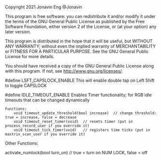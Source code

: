 Copyright 2021 Jonavin Eng @Jonavin

This program is free software: you can redistribute it and/or modify
it under the terms of the GNU General Public License as published by
the Free Software Foundation, either version 2 of the License, or
(at your option) any later version.

This program is distributed in the hope that it will be useful,
but WITHOUT ANY WARRANTY; without even the implied warranty of
MERCHANTABILITY or FITNESS FOR A PARTICULAR PURPOSE.  See the
GNU General Public License for more details.

You should have received a copy of the GNU General Public License
along with this program.  If not, see <http://www.gnu.org/licenses/>.


#define LSFT_CAPSLOCK_ENABLE
    This will enable double tap on Left Shift to toggle CAPSLOCK


#define IDLE_TIMEOUT_ENABLE
    Enables Timer functionality; for RGB idle timeouts that can be changed dynamically
    
    Functions:
        void timeout_update_threshold(bool increase)  // change threshold: true = increase, false = decrease     
        void timeout_reset_timer(void)  // resets timer (put in process_record_user if you override it)
        void timeout_tick_timer(void)   // registers time ticks (put in maxtrix_scan_user if you override it)


Other Functions:

activate_numlock(bool turn_on)  // true = turn on NUM LOCK, false = off 
